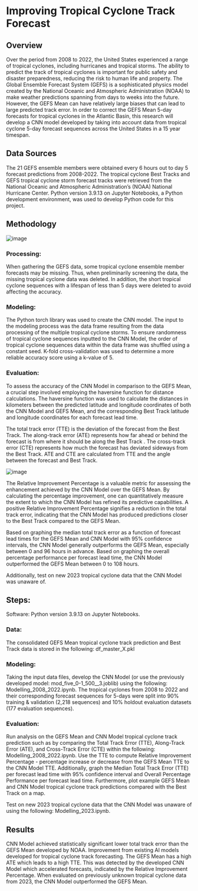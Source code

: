 # Improving Tropical Cyclone Track Forecast

## Overview
Over the period from 2008 to 2022, the United States experienced a range of tropical cyclones, including hurricanes and tropical storms. The ability to predict the track of tropical cyclones is important for public safety and disaster preparedness, reducing the risk to human life and property. The Global Ensemble Forecast System (GEFS) is a sophisticated physics model created by the National Oceanic and Atmospheric Administration (NOAA) to make weather predictions spanning from days to weeks into the future. However, the GEFS Mean can have relatively large biases that can lead to large predicted track error. In order to correct the GEFS Mean 5-day forecasts for tropical cyclones in the Atlantic Basin, this research will develop a CNN model developed by taking into account data from tropical cyclone 5-day forecast sequences across the United States in a 15 year timespan. 

## Data Sources
The 21 GEFS ensemble members were obtained every 6 hours out to day 5 forecast predictions from 2008-2022. The tropical cyclone Best Tracks and GEFS tropical cyclone storm forecast tracks were retrieved from the National Oceanic and Atmospheric Administration’s (NOAA) National Hurricane Center. Python version 3.9.13 on Jupyter Notebooks, a Python development environment, was used to develop Python code for this project.

## Methodology

![image](https://github.com/nagrawa6/TropicalCyclone/assets/81832061/265d365a-be28-4de6-a530-56bf85e8c5f3)

### Processing: 
When gathering the GEFS data, some tropical cyclone ensemble member forecasts may be missing. Thus, when preliminarily screening the data, the missing tropical cyclone data was deleted. In addition, the short tropical cyclone sequences with a lifespan of less than 5 days were deleted to avoid affecting the accuracy.

### Modeling: 
The Python torch library was used to create the CNN model. The input to the modeling process was the data frame resulting from the data processing of the multiple tropical cyclone storms. To ensure randomness of tropical cyclone sequences inputted to the CNN Model, the order of tropical cyclone sequences data within the data frame was shuffled using a constant seed. K-fold cross-validation was used to determine a more reliable accuracy score using a k-value of 5. 

### Evaluation: 
To assess the accuracy of the CNN Model in comparison to the GEFS Mean, a crucial step involved employing the haversine function for distance calculations. The haversine function was used to calculate the distances in kilometers between the predicted latitude and longitude coordinates of both the CNN Model and GEFS Mean, and the corresponding Best Track latitude and longitude coordinates for each forecast lead time. 

The total track error (TTE) is the deviation of the forecast from the Best Track. The along-track error (ATE) represents how far ahead or behind the forecast is from where it should be along the Best Track . The cross-track error (CTE) represents how much the forecast has deviated sideways from the Best Track. ATE and CTE are calculated from TTE and the angle between the forecast and Best Track. 

![image](https://github.com/nagrawa6/TropicalCyclone/assets/81832061/2356bc2d-6793-4051-b518-9a6649ccd83c)

The Relative Improvement Percentage is a valuable metric for assessing the enhancement achieved by the CNN Model over the GEFS Mean. By calculating the percentage improvement, one can quantitatively measure the extent to which the CNN Model has refined its predictive capabilities. A positive Relative Improvement Percentage signifies a reduction in the total track error, indicating that the CNN Model has produced predictions closer to the Best Track compared to the GEFS Mean.

Based on graphing the median total track error as a function of forecast lead times for the GEFS Mean and CNN Model with 95% confidence intervals, the CNN Model generally outperforms the GEFS Mean, especially between 0 and 96 hours in advance. Based on graphing the overall percentage performance per forecast lead time, the CNN Model outperformed the GEFS Mean between 0 to 108 hours.

Additionally, test on new 2023 tropical cyclone data that the CNN Model was unaware of.

## Steps:
Software: Python version 3.9.13 on Jupyter Notebooks.

### Data:
The consolidated GEFS Mean tropical cyclone track prediction and Best Track data is stored in the following: df_master_X.pkl

### Modeling: 
Taking the input data files, develop the CNN Model (or use the previously developed model: mod_five_0-1_500__3.joblib) using the following: Modelling_2008_2022.ipynb. The tropical cyclones from 2008 to 2022 and their corresponding forecast sequences for 5-days were split into 90% training & validation (2,218 sequences) and 10% holdout evaluation datasets (177 evaluation sequences). 

### Evaluation: 
Run analysis on the GEFS Mean and CNN Model tropical cyclone track prediction such as by comparing the Total Track Error (TTE), Along-Track Error (ATE), and Cross-Track Error (CTE) within the following: Modelling_2008_2022.ipynb. Use the TTE to compute Relative Improvement Percentage - percentage increase or decrease from the GEFS Mean TTE to the CNN Model TTE. Additionally, graph the Median Total Track Error (TTE) per forecast lead time with 95% confidence interval and Overall Percentage Performance per forecast lead time. Furthermore, plot example GEFS Mean and CNN Model  tropical cyclone track predictions compared with the Best Track on a map. 

Test on new 2023 tropical cyclone data that the CNN Model was unaware of using the following: Modelling_2023.ipynb.

## Results
CNN Model achieved statistically significant lower total track error than the GEFS Mean developed by NOAA. Improvement from existing AI models developed for tropical cyclone track forecasting. The GEFS Mean has a high ATE which leads to a high TTE. This was detected by the developed CNN Model which accelerated forecasts, indicated by the Relative Improvement Percentage. When evaluated on previously unknown tropical cyclone data from 2023, the CNN Model outperformed the GEFS Mean.
